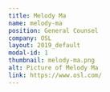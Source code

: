 ```yaml
---
title: Melody Ma
name: melody-ma
position: General Counsel
company: OSL
layout: 2019_default
modal-id: 1
thumbnail: melody-ma.png
alt: Picture of Melody Ma
link: https://www.osl.com/
---
```

